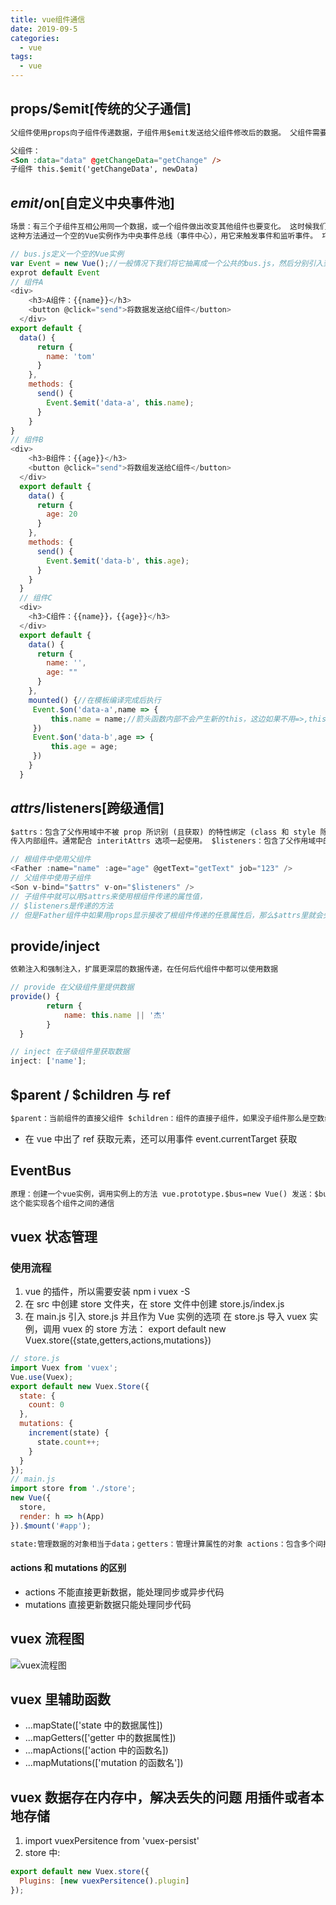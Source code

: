 ```yaml
---
title: vue组件通信
date: 2019-09-5
categories:
  - vue
tags:
  - vue
---
```


## props/\$emit[传统的父子通信]

```html
父组件使用props向子组件传递数据，子组件用$emit发送给父组件修改后的数据。 父组件需要给子组件一个约定的事件名称用于接收子组件$emit传递过来的数据。 子组件$emit的方法名就是父组件约定的事件名
```

```html
父组件：
<Son :data="data" @getChangeData="getChange" />
子组件 this.$emit('getChangeData', newData)
```

## $emit/$on[自定义中央事件池]

```html
场景：有三个子组件互相公用同一个数据，或一个组件做出改变其他组件也要变化。 这时候我们可以定义一个公共的bus去响应这三个子组件。
这种方法通过一个空的Vue实例作为中央事件总线（事件中心），用它来触发事件和监听事件。 巧妙而轻量地实现了任何组件间的通信，包括父子、兄弟、跨级。 缺点是：不好控制，尤其是当组件多的时候。
```

```js
// bus.js定义一个空的Vue实例
var Event = new Vue();//一般情况下我们将它抽离成一个公共的bus.js，然后分别引入到其他组件里去
exprot default Event
// 组件A
<div>
    <h3>A组件：{{name}}</h3>
    <button @click="send">将数据发送给C组件</button>
  </div>
export default {
  data() {
      return {
        name: 'tom'
      }
    },
    methods: {
      send() {
        Event.$emit('data-a', this.name);
      }
    }
}
// 组件B
<div>
    <h3>B组件：{{age}}</h3>
    <button @click="send">将数组发送给C组件</button>
  </div>
  export default {
    data() {
      return {
        age: 20
      }
    },
    methods: {
      send() {
        Event.$emit('data-b', this.age);
      }
    }
  }
  // 组件C
  <div>
    <h3>C组件：{{name}}，{{age}}</h3>
  </div>
  export default {
    data() {
      return {
        name: '',
        age: ""
      }
    },
    mounted() {//在模板编译完成后执行
     Event.$on('data-a',name => {
         this.name = name;//箭头函数内部不会产生新的this，这边如果不用=>,this指代Event
     })
     Event.$on('data-b',age => {
         this.age = age;
     })
    }
  }
```

## $attrs/$listeners[跨级通信]

```html
$attrs：包含了父作用域中不被 prop 所识别 (且获取) 的特性绑定 (class 和 style 除外)。 当一个组件没有声明任何 prop 时，这里会包含所有父作用域的绑定 (class 和 style 除外)， 并且可以通过 v-bind="$attrs"
传入内部组件。通常配合 interitAttrs 选项一起使用。 $listeners：包含了父作用域中的 (不含 .native 修饰器的) v-on 事件监听器。 它可以通过 v-on="$listeners" 传入内部组件
```

```js
// 根组件中使用父组件
<Father :name="name" :age="age" @getText="getText" job="123" />
// 父组件中使用子组件
<Son v-bind="$attrs" v-on="$listeners" />
// 子组件中就可以用$attrs来使用根组件传递的属性值，
// $listeners是传递的方法
// 但是Father组件中如果用props显示接收了根组件传递的任意属性后，那么$attrs里就会失去对应的
```

## provide/inject

```html
依赖注入和强制注入，扩展更深层的数据传递，在任何后代组件中都可以使用数据
```

```js
// provide 在父级组件里提供数据
provide() {
		return {
			name: this.name || '杰'
		}
  }
```

```js
// inject 在子级组件里获取数据
inject: ['name'];
```

## $parent / $children 与 ref

```html
$parent：当前组件的直接父组件 $children：组件的直接子组件，如果没子组件那么是空数组 ref：如果在普通的 DOM 元素上使用，引用指向的就是 DOM 元素；如果用在子组件上，引用就指向组件实例
```

- 在 vue 中出了 ref 获取元素，还可以用事件 event.currentTarget 获取

## EventBus

```html
原理：创建一个vue实例，调用实例上的方法 vue.prototype.$bus=new Vue() 发送：$bus.$emit('自定义事件名称',值) 监听：$bus.$on('自定义事件名称',function(值){函数的参数是发送过来的值})
这个能实现各个组件之间的通信
```

## vuex 状态管理

### 使用流程

1. vue 的插件，所以需要安装 npm i vuex -S
2. 在 src 中创建 store 文件夹，在 store 文件中创建 store.js/index.js
3. 在 main.js 引入 store.js 并且作为 Vue 实例的选项
   在 store.js 导入 vuex 实例，调用 vuex 的 store 方法：
   export default new Vuex.store({state,getters,actions,mutations})

```js
// store.js
import Vuex from 'vuex';
Vue.use(Vuex);
export default new Vuex.Store({
  state: {
    count: 0
  },
  mutations: {
    increment(state) {
      state.count++;
    }
  }
});
// main.js
import store from './store';
new Vue({
  store,
  render: h => h(App)
}).$mount('#app');
```

```html
state:管理数据的对象相当于data；getters：管理计算属性的对象 actions：包含多个间接更新数据的函数的对象；mutations：包含多个直接更新数据的函数的对象
```

#### actions 和 mutations 的区别

- actions 不能直接更新数据，能处理同步或异步代码
- mutations 直接更新数据只能处理同步代码

## vuex 流程图

![vuex流程图](https://s1.ax1x.com/2020/09/22/wOEmcT.md.jpg)

## vuex 里辅助函数

- ...mapState(['state 中的数据属性])
- ...mapGetters(['getter 中的数据属性])
- ...mapActions(['action 中的函数名])
- ...mapMutations(['mutation 的函数名'])

## vuex 数据存在内存中，解决丢失的问题 用插件或者本地存储

1. import vuexPersitence from 'vuex-persist'
2. store 中:

```js
export default new Vuex.store({
  Plugins: [new vuexPersitence().plugin]
});
```
